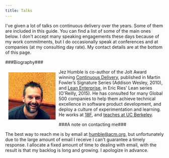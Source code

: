 ```yaml
---
title: Talks
---
```


I've given a lot of talks on continuous delivery over the years. Some of them are included in this guide. You can find a list of some of the main ones below. I don't accept many speaking engagements these days because of my work commitments, but I do occasionally speak at conferences and at companies (at my consulting day rate). My contact details are at the bottom of this page.

###Biography###

<img src="/images/jez.jpeg" width="150px" style="padding:10px;float:left;" />
Jez Humble is co-author of the Jolt Award winning <a href="http://www.amazon.com/dp/0321601912?tag=contindelive-20">Continuous Delivery</a>, published in Martin Fowler’s Signature Series (Addison Wesley, 2010), and <a href="http://www.amazon.com/dp/1449368425?tag=contindelive-20">Lean Enterprise</a>, in Eric Ries’ Lean series (O'Reilly, 2015). He has consulted for many Global 500 companies to help them achieve technical excellence in software product development, and deploy a culture of experimentation and learning. He works at <a href="http://18f.gsa.gov">18F</a>, and <a href="http://www.ischool.berkeley.edu/people/faculty/jezhumble">teaches at UC Berkeley</a>.

###A note on contacting me###

The best way to reach me is by email at humble@acm.org, but unfortunately due to the large amount of email I receive I can't guarantee a timely response. I allocate a fixed amount of time to dealing with email, with the result is that my backlog is long and growing. I apologize in advance.
